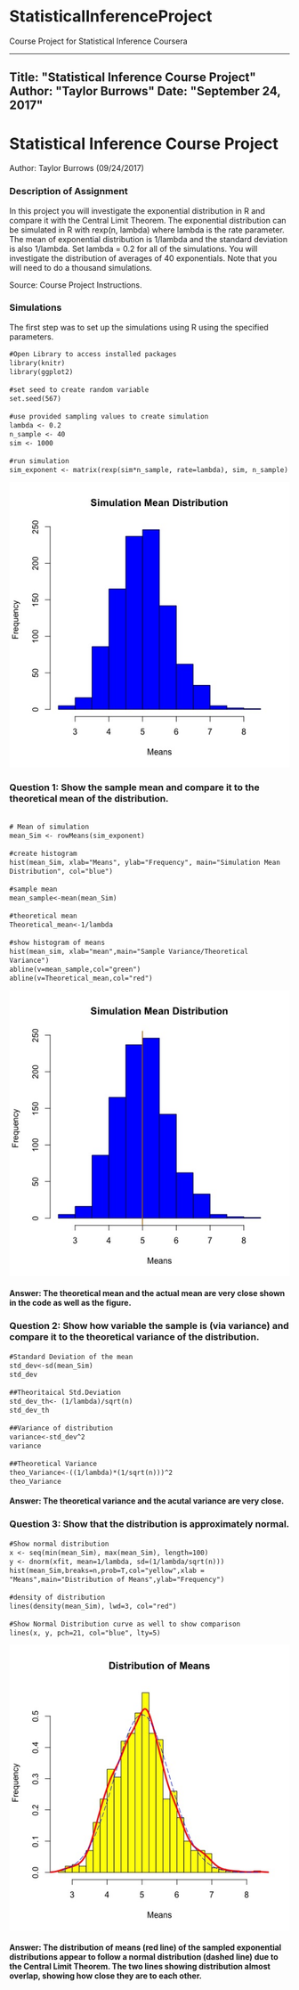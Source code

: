 # StatisticalInferenceProject
Course Project for Statistical Inference Coursera


---
Title: "Statistical Inference Course Project"
Author: "Taylor Burrows"
Date: "September 24, 2017"
---

# Statistical Inference Course Project
 
 Author: Taylor Burrows (09/24/2017)


### Description of Assignment

In this project you will investigate the exponential distribution in R and compare it with the Central Limit Theorem. The exponential distribution can be simulated in R with rexp(n, lambda) where lambda is the rate parameter. The mean of exponential distribution is 1/lambda and the standard deviation is also 1/lambda. Set lambda = 0.2 for all of the simulations. You will investigate the distribution of averages of 40 exponentials. Note that you will need to do a thousand simulations.

Source: Course Project Instructions. 

### Simulations

The first step was to set up the simulations using R using the specified parameters. 

```{r, echo=FALSE, results='hide', warning=FALSE, message=FALSE}
#Open Library to access installed packages
library(knitr)
library(ggplot2)

#set seed to create random variable
set.seed(567)

#use provided sampling values to create simulation
lambda <- 0.2
n_sample <- 40 
sim <- 1000

#run simulation
sim_exponent <- matrix(rexp(sim*n_sample, rate=lambda), sim, n_sample)
```
![plot of chunk unnamed-chunk-1](/SimulationMeanDistribution.jpeg)

### Question 1: Show the sample mean and compare it to the theoretical mean of the distribution.
```{r, echo=FALSE, results='hide', warning=FALSE, message=FALSE}

# Mean of simulation
mean_Sim <- rowMeans(sim_exponent)

#create histogram
hist(mean_Sim, xlab="Means", ylab="Frequency", main="Simulation Mean Distribution", col="blue")

#sample mean
mean_sample<-mean(mean_Sim)

#theoretical mean
Theoretical_mean<-1/lambda

#show histogram of means
hist(mean_sim, xlab="mean",main="Sample Variance/Theoretical Variance")
abline(v=mean_sample,col="green")
abline(v=Theoretical_mean,col="red")
```
![plot of chunk unnamed-chunk-1](/ShowsMeans.jpeg)

#### Answer: The theoretical mean and the actual mean are very close shown in the code as well as the figure. 

### Question 2: Show how variable the sample is (via variance) and compare it to the theoretical variance of the distribution.
```{r, echo=FALSE, results='hide', warning=FALSE, message=FALSE}
#Standard Deviation of the mean
std_dev<-sd(mean_Sim)
std_dev

##Theoritaical Std.Deviation
std_dev_th<- (1/lambda)/sqrt(n)
std_dev_th

##Variance of distribution
variance<-std_dev^2
variance

##Theoretical Variance
theo_Variance<-((1/lambda)*(1/sqrt(n)))^2
theo_Variance
```
#### Answer: The theoretical variance and the acutal variance are very close. 

### Question 3: Show that the distribution is approximately normal.
```{r, echo=FALSE, results='hide', warning=FALSE, message=FALSE}
#Show normal distribution
x <- seq(min(mean_Sim), max(mean_Sim), length=100)
y <- dnorm(xfit, mean=1/lambda, sd=(1/lambda/sqrt(n)))
hist(mean_Sim,breaks=n,prob=T,col="yellow",xlab = "Means",main="Distribution of Means",ylab="Frequency")

#density of distribution
lines(density(mean_Sim), lwd=3, col="red")

#Show Normal Distribution curve as well to show comparison
lines(x, y, pch=21, col="blue", lty=5)
```
![plot of chunk unnamed-chunk-1](/NormalDistribution.jpeg)
#### Answer: The distribution of means (red line) of the sampled exponential distributions appear to follow a normal distribution (dashed line) due to the Central Limit Theorem. The two lines showing distribution almost overlap, showing how close they are to each other. 
